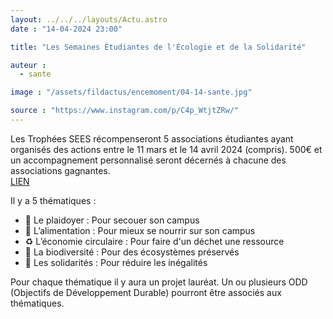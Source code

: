 ```yaml
---
layout: ../../../layouts/Actu.astro
date : "14-04-2024 23:00"

title: "Les Semaines Étudiantes de l'Écologie et de la Solidarité"

auteur :
  - sante

image : "/assets/fildactus/encemoment/04-14-sante.jpg"

source : "https://www.instagram.com/p/C4p_WtjtZRw/"
---
```


Les Trophées SEES récompenseront 5 associations étudiantes ayant organisés des actions entre le 11 mars et le 14 avril 2024 (compris). 500€ et un accompagnement personnalisé seront décernés à chacune des associations gagnantes.  
[LIEN](https://sees.le-reses.org/)

Il y a 5 thématiques :  
- 📣 Le plaidoyer : Pour secouer son campus  
- 🍎 L’alimentation : Pour mieux se nourrir sur son campus  
- ♻️ L’économie circulaire : Pour faire d'un déchet une ressource  
- 🐸 La biodiversité : Pour des écosystèmes préservés  
- 🤝 Les solidarités : Pour réduire les inégalités

Pour chaque thématique il y aura un projet lauréat. Un ou plusieurs ODD (Objectifs de Développement Durable) pourront être associés aux thématiques.